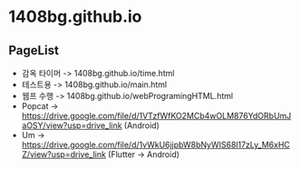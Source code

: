 # 1408bg.github.io
## PageList
- 감옥 타이머 -> 1408bg.github.io/time.html
- 테스트용 -> 1408bg.github.io/main.html
- 웹프 수행 -> 1408bg.github.io/webProgramingHTML.html
- Popcat -> https://drive.google.com/file/d/1VTzfWfKO2MCb4wOLM876YdORbUmJaOSY/view?usp=drive_link (Android)
- Um -> https://drive.google.com/file/d/1vWkU6jjpbW8bNyWIS68l17zLy_M6xHCZ/view?usp=drive_link (Flutter -> Android)
